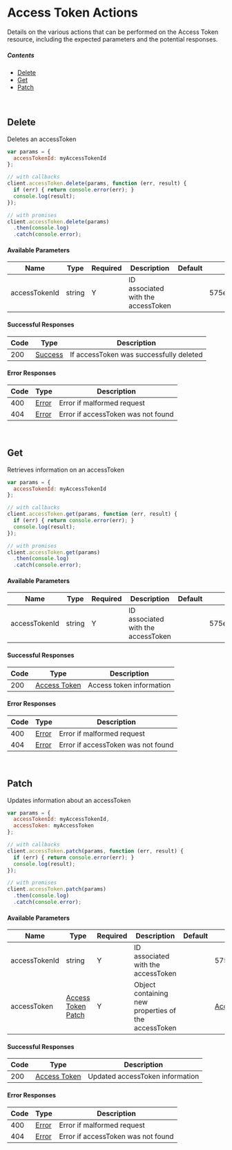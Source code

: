# Access Token Actions

Details on the various actions that can be performed on the
Access Token resource, including the expected
parameters and the potential responses.

##### Contents

*   [Delete](#delete)
*   [Get](#get)
*   [Patch](#patch)

<br/>

## Delete

Deletes an accessToken

```javascript
var params = {
  accessTokenId: myAccessTokenId
};

// with callbacks
client.accessToken.delete(params, function (err, result) {
  if (err) { return console.error(err); }
  console.log(result);
});

// with promises
client.accessToken.delete(params)
  .then(console.log)
  .catch(console.error);
```

#### Available Parameters

| Name | Type | Required | Description | Default | Example |
| ---- | ---- | -------- | ----------- | ------- | ------- |
| accessTokenId | string | Y | ID associated with the accessToken |  | 575ec7417ae143cd83dc4a95 |

#### Successful Responses

| Code | Type | Description |
| ---- | ---- | ----------- |
| 200 | [Success](_schemas.md#success) | If accessToken was successfully deleted |

#### Error Responses

| Code | Type | Description |
| ---- | ---- | ----------- |
| 400 | [Error](_schemas.md#error) | Error if malformed request |
| 404 | [Error](_schemas.md#error) | Error if accessToken was not found |

<br/>

## Get

Retrieves information on an accessToken

```javascript
var params = {
  accessTokenId: myAccessTokenId
};

// with callbacks
client.accessToken.get(params, function (err, result) {
  if (err) { return console.error(err); }
  console.log(result);
});

// with promises
client.accessToken.get(params)
  .then(console.log)
  .catch(console.error);
```

#### Available Parameters

| Name | Type | Required | Description | Default | Example |
| ---- | ---- | -------- | ----------- | ------- | ------- |
| accessTokenId | string | Y | ID associated with the accessToken |  | 575ec7417ae143cd83dc4a95 |

#### Successful Responses

| Code | Type | Description |
| ---- | ---- | ----------- |
| 200 | [Access Token](_schemas.md#access-token) | Access token information |

#### Error Responses

| Code | Type | Description |
| ---- | ---- | ----------- |
| 400 | [Error](_schemas.md#error) | Error if malformed request |
| 404 | [Error](_schemas.md#error) | Error if accessToken was not found |

<br/>

## Patch

Updates information about an accessToken

```javascript
var params = {
  accessTokenId: myAccessTokenId,
  accessToken: myAccessToken
};

// with callbacks
client.accessToken.patch(params, function (err, result) {
  if (err) { return console.error(err); }
  console.log(result);
});

// with promises
client.accessToken.patch(params)
  .then(console.log)
  .catch(console.error);
```

#### Available Parameters

| Name | Type | Required | Description | Default | Example |
| ---- | ---- | -------- | ----------- | ------- | ------- |
| accessTokenId | string | Y | ID associated with the accessToken |  | 575ec7417ae143cd83dc4a95 |
| accessToken | [Access Token Patch](_schemas.md#access-token-patch) | Y | Object containing new properties of the accessToken |  | [Access Token Patch Example](_schemas.md#access-token-patch-example) |

#### Successful Responses

| Code | Type | Description |
| ---- | ---- | ----------- |
| 200 | [Access Token](_schemas.md#access-token) | Updated accessToken information |

#### Error Responses

| Code | Type | Description |
| ---- | ---- | ----------- |
| 400 | [Error](_schemas.md#error) | Error if malformed request |
| 404 | [Error](_schemas.md#error) | Error if accessToken was not found |
